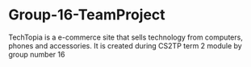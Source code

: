 # Group-16-TeamProject

TechTopia is a e-commerce site that sells technology from computers, phones and accessories. It is created during CS2TP term 2 module by group number 16
